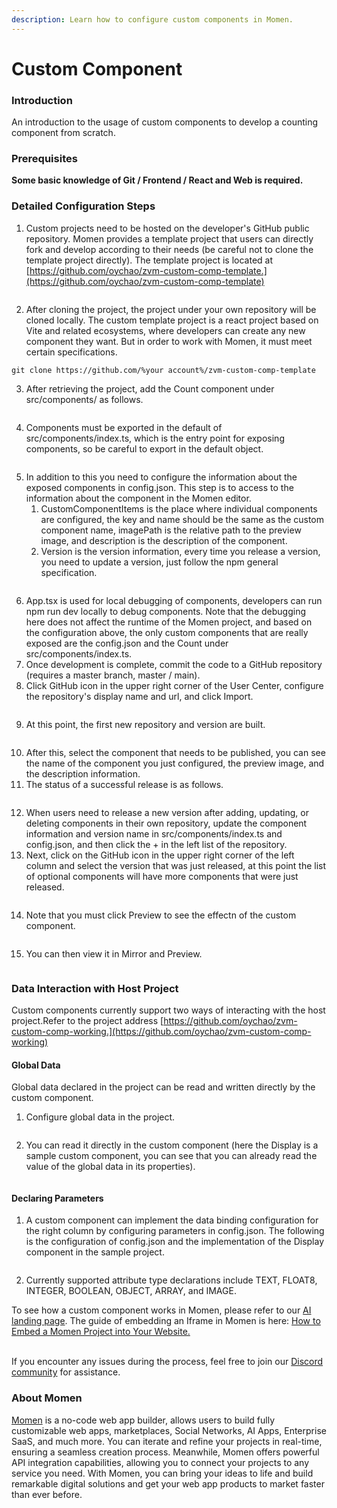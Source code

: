 ```yaml
---
description: Learn how to configure custom components in Momen.
---
```


# Custom Component

### Introduction

An introduction to the usage of custom components to develop a counting component from scratch.

### **Prerequisites**

**Some basic knowledge of Git / Frontend / React and Web is required.**

### **Detailed Configuration Steps**

1. Custom projects need to be hosted on the developer's GitHub public repository. Momen provides a template project that users can directly fork and develop according to their needs (be careful not to clone the template project directly). The template project is located at [https://github.com/oychao/zvm-custom-comp-template.](https://github.com/oychao/zvm-custom-comp-template)

<figure><img src="../.gitbook/assets/截屏2024-02-23 17.48.12.png" alt=""><figcaption></figcaption></figure>

2. After cloning the project, the project under your own repository will be cloned locally. The custom template project is a react project based on Vite and related ecosystems, where developers can create any new component they want. But in order to work with Momen, it must meet certain specifications.

```Plain
git clone https://github.com/%your account%/zvm-custom-comp-template
```

3. After retrieving the project, add the Count component under src/components/ as follows.

<figure><img src="../.gitbook/assets/截屏2024-02-23 17.48.41.png" alt=""><figcaption></figcaption></figure>

4. Components must be exported in the default of src/components/index.ts, which is the entry point for exposing components, so be careful to export in the default object.

<figure><img src="../.gitbook/assets/截屏2024-02-23 17.48.30.png" alt=""><figcaption></figcaption></figure>

5. In addition to this you need to configure the information about the exposed components in config.json. This step is to access to the information about the component in the Momen editor.
   1. CustomComponentItems is the place where individual components are configured, the key and name should be the same as the custom component name, imagePath is the relative path to the preview image, and description is the description of the component.
   2. Version is the version information, every time you release a version, you need to update a version, just follow the npm general specification.

<figure><img src="../.gitbook/assets/截屏2024-02-23 17.48.41 (1).png" alt=""><figcaption></figcaption></figure>

6. App.tsx is used for local debugging of components, developers can run npm run dev locally to debug components. Note that the debugging here does not affect the runtime of the Momen project, and based on the configuration above, the only custom components that are really exposed are the config.json and the Count under src/components/index.ts.
7. Once development is complete, commit the code to a GitHub repository (requires a master branch, master / main).
8. Click GitHub icon in the upper right corner of the User Center, configure the repository's display name and url, and click Import.

<figure><img src="../.gitbook/assets/8 (6).png" alt=""><figcaption></figcaption></figure>

9. At this point, the first new repository and version are built.

<figure><img src="../.gitbook/assets/9 (5).png" alt=""><figcaption></figcaption></figure>

10. After this, select the component that needs to be published, you can see the name of the component you just configured, the preview image, and the description information.
11. The status of a successful release is as follows.

<figure><img src="../.gitbook/assets/10 (4).png" alt=""><figcaption></figcaption></figure>

12. When users need to release a new version after adding, updating, or deleting components in their own repository, update the component information and version name in src/components/index.ts and config.json, and then click the + in the left list of the repository.
13. Next, click on the GitHub icon in the upper right corner of the left column and select the version that was just released, at this point the list of optional components will have more components that were just released.

<figure><img src="../.gitbook/assets/11 (3).png" alt=""><figcaption></figcaption></figure>

14. Note that you must click Preview to see the effectn of the custom component.

<figure><img src="../.gitbook/assets/12 (3).png" alt=""><figcaption></figcaption></figure>

15. You can then view it in Mirror and Preview.

<figure><img src="../.gitbook/assets/13 (2).png" alt=""><figcaption></figcaption></figure>

### **Data Interaction with Host Project**

Custom components currently support two ways of interacting with the host project.Refer to the project address [https://github.com/oychao/zvm-custom-comp-working.](https://github.com/oychao/zvm-custom-comp-working)

#### **Global Data**

Global data declared in the project can be read and written directly by the custom component.

1. Configure global data in the project.

<figure><img src="../.gitbook/assets/截屏2024-02-23 18.12.16.png" alt=""><figcaption></figcaption></figure>

2. You can read it directly in the custom component (here the Display is a sample custom component, you can see that you can already read the value of the global data in its properties).

<figure><img src="../.gitbook/assets/截屏2024-02-23 18.13.17.png" alt=""><figcaption></figcaption></figure>

#### **Declaring Parameters**

1. A custom component can implement the data binding configuration for the right column by configuring parameters in config.json. The following is the configuration of config.json and the implementation of the Display component in the sample project.

<figure><img src="../.gitbook/assets/截屏2024-02-23 18.14.14.png" alt=""><figcaption></figcaption></figure>

2. Currently supported attribute type declarations include TEXT, FLOAT8, INTEGER, BOOLEAN, OBJECT, ARRAY, and IMAGE.



To see how a custom component works in Momen, please refer to our [AI landing page](https://momen.app/ai). The guide of embedding an Iframe in Momen is here: [How to Embed a Momen Project into Your Website.](../tutorial/how-to-embed-an-iframe-component-into-your-momen-project.md)

\
If you encounter any issues during the process, feel free to join our [Discord community](https://discord.com/invite/UCyhySSXfz) for assistance.

### About Momen

[Momen](https://momen.app/?channel=blog-about) is a no-code web app builder, allows users to build fully customizable web apps, marketplaces, Social Networks, AI Apps, Enterprise SaaS, and much more. You can iterate and refine your projects in real-time, ensuring a seamless creation process. Meanwhile, Momen offers powerful API integration capabilities, allowing you to connect your projects to any service you need. With Momen, you can bring your ideas to life and build remarkable digital solutions and get your web app products to market faster than ever before.

